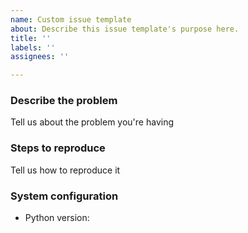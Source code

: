 ```yaml
---
name: Custom issue template
about: Describe this issue template's purpose here.
title: ''
labels: ''
assignees: ''

---
```


### Describe the problem

Tell us about the problem you're having

### Steps to reproduce

Tell us how to reproduce it

### System configuration

* Python version:
